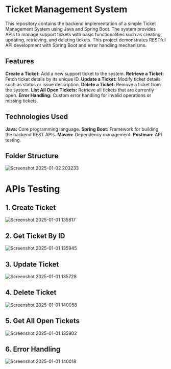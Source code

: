 # Ticket Management System

This repository contains the backend implementation of a simple Ticket Management System using Java and Spring Boot. The system provides APIs to manage support tickets with basic functionalities such as creating, updating, retrieving, and deleting tickets. This project demonstrates RESTful API development with Spring Boot and error handling mechanisms.

## Features

**Create a Ticket:** Add a new support ticket to the system.
**Retrieve a Ticket:** Fetch ticket details by its unique ID.
**Update a Ticket:** Modify ticket details such as status or issue description.
**Delete a Ticket:** Remove a ticket from the system.
**List All Open Tickets:** Retrieve all tickets that are currently open.
**Error Handling:** Custom error handling for invalid operations or missing tickets.

## Technologies Used

**Java:** Core programming language.
**Spring Boot:** Framework for building the backend REST APIs.
**Maven:** Dependency management.
**Postman:** API testing.

## Folder Structure
![Screenshot 2025-01-02 203233](https://github.com/user-attachments/assets/2e6f3424-2699-4384-875e-6bd3b00627b6)


# APIs Testing

## 1. Create Ticket
![Screenshot 2025-01-01 135817](https://github.com/user-attachments/assets/344aaeab-4d67-4ead-961c-24e2e6686383)

## 2. Get Ticket By ID
![Screenshot 2025-01-01 135945](https://github.com/user-attachments/assets/a661692c-6be1-427c-811f-f00bc742fb78)

## 3. Update Ticket
![Screenshot 2025-01-01 135728](https://github.com/user-attachments/assets/545ba863-ca1f-4869-a302-7a2e62114079)

## 4. Delete Ticket
![Screenshot 2025-01-01 140058](https://github.com/user-attachments/assets/dd33827a-0561-4d46-bcd1-b8fd8db827f8)

## 5. Get All Open Tickets
![Screenshot 2025-01-01 135902](https://github.com/user-attachments/assets/3adac333-aa6a-43e7-812c-49acc7970077)

## 6. Error Handling
![Screenshot 2025-01-01 140018](https://github.com/user-attachments/assets/e33d901c-2ce9-498b-9a4a-9659712874b3)

